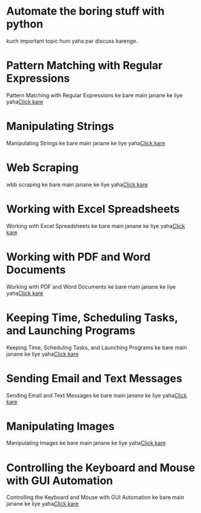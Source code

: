 # Automate the boring stuff with python 

kuch important topic hum yaha par discuss karenge.

# Pattern Matching with Regular Expressions
<span>Pattern Matching with Regular Expressions ke bare main janane ke liye yaha</span><a href="http://automatetheboringstuff.com/chapter7/">Click kare</a>

# Manipulating Strings
<span>Manipulating Strings ke bare main janane ke liye yaha</span><a href="http://automatetheboringstuff.com/chapter6/">Click kare</a>

# Web Scraping

<span>wbb scraping ke bare main janane ke liye yaha</span><a href="http://automatetheboringstuff.com/chapter11/">Click kare</a>

# Working with Excel Spreadsheets

<span>Working with Excel Spreadsheets ke bare main janane ke liye yaha</span><a href="http://automatetheboringstuff.com/chapter12/">Click kare</a>

# Working with PDF and Word Documents

<span>Working with PDF and Word Documents ke bare main janane ke liye yaha</span><a href="http://automatetheboringstuff.com/chapter13/">Click kare</a>

# Keeping Time, Scheduling Tasks, and Launching Programs

<span>Keeping Time, Scheduling Tasks, and Launching Programs ke bare main janane ke liye yaha</span><a href="">Click kare</a>

# Sending Email and Text Messages

<span>Sending Email and Text Messages ke bare main janane ke liye yaha</span><a href="http://automatetheboringstuff.com/chapter16/">Click kare</a>

# Manipulating Images

<span>Manipulating Images ke bare main janane ke liye yaha</span><a href="http://automatetheboringstuff.com/chapter17/">Click kare</a>

# Controlling the Keyboard and Mouse with GUI Automation
<span>Controlling the Keyboard and Mouse with GUI Automation ke bare main janane ke liye yaha</span><a href="">Click kare</a>